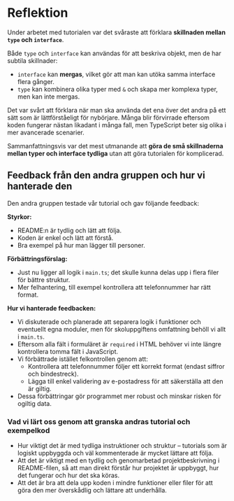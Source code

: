 # Reflektion

Under arbetet med tutorialen var det svåraste att förklara **skillnaden mellan `type` och `interface`**.

Både `type` och `interface` kan användas för att beskriva objekt, men de har subtila skillnader:

- `interface` kan **mergas**, vilket gör att man kan utöka samma interface flera gånger.
- `type` kan kombinera olika typer med `&` och skapa mer komplexa typer, men kan inte mergas.

Det var svårt att förklara när man ska använda det ena över det andra på ett sätt som är lättförståeligt för nybörjare. Många blir förvirrade eftersom koden fungerar nästan likadant i många fall, men TypeScript beter sig olika i mer avancerade scenarier.

Sammanfattningsvis var det mest utmanande att **göra de små skillnaderna mellan typer och interface tydliga** utan att göra tutorialen för komplicerad.

## Feedback från den andra gruppen och hur vi hanterade den

Den andra gruppen testade vår tutorial och gav följande feedback:

**Styrkor:**

- README:n är tydlig och lätt att följa.
- Koden är enkel och lätt att förstå.
- Bra exempel på hur man lägger till personer.

**Förbättringsförslag:**

- Just nu ligger all logik i `main.ts`; det skulle kunna delas upp i flera filer för bättre struktur.
- Mer felhantering, till exempel kontrollera att telefonnummer har rätt format.

**Hur vi hanterade feedbacken:**

- Vi diskuterade och planerade att separera logik i funktioner och eventuellt egna moduler, men för skoluppgiftens omfattning behöll vi allt i `main.ts`.
- Eftersom alla fält i formuläret är `required` i HTML behöver vi inte längre kontrollera tomma fält i JavaScript.
- Vi förbättrade istället felkontrollen genom att:
  - Kontrollera att telefonnummer följer ett korrekt format (endast siffror och bindestreck).
  - Lägga till enkel validering av e-postadress för att säkerställa att den är giltig.
- Dessa förbättringar gör programmet mer robust och minskar risken för ogiltig data.

### Vad vi lärt oss genom att granska andras tutorial och exempelkod

- Hur viktigt det är med tydliga instruktioner och struktur – tutorials som är logiskt uppbyggda och väl kommenterade är mycket lättare att följa.
- Att det är viktigt med en tydlig och genomarbetad projektbeskrivning i README-filen, så att man direkt förstår hur projektet är uppbyggt, hur det fungerar och hur det ska köras.
- Att det är bra att dela upp koden i mindre funktioner eller filer för att göra den mer överskådlig och lättare att underhålla.

